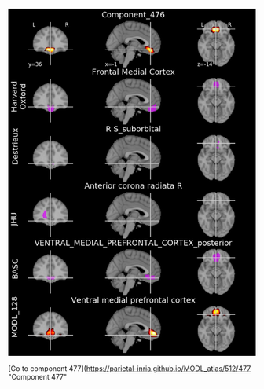 


![476](preliminary/476.jpg "Component 476")

[Go to component 477](https://parietal-inria.github.io/MODL_atlas/512/477 "Component 477"